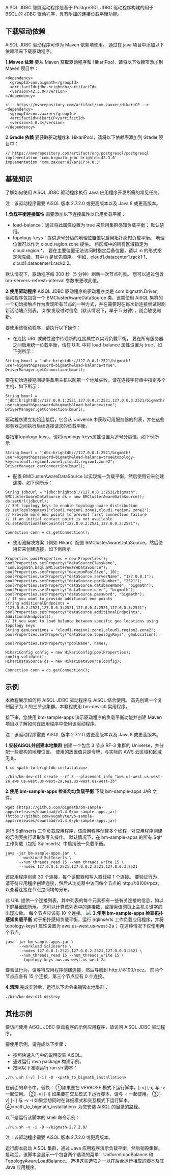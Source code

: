 

AiSQL JDBC 智能驱动程序是基于 PostgreSQL JDBC 驱动程序构建的用于 BSQL 的 JDBC 驱动程序，具有附加的连接负载平衡功能。

## **下载驱动依赖**
AiSQL JDBC 驱动程序可作为 Maven 依赖项使用。 通过在 java 项目中添加以下依赖项来下载驱动程序。

**1.Maven 依赖**
要从 Maven 获取驱动程序和 HikariPool，请将以下依赖项添加到 Maven 项目中：
```
<dependency>
  <groupId>com.bigmath</groupId>
  <artifactId>jdbc-brightdb</artifactId>
  <version>42.3.0</version>
</dependency>
 
<!-- https://mvnrepository.com/artifact/com.zaxxer/HikariCP -->
<dependency>
  <groupId>com.zaxxer</groupId>
  <artifactId>HikariCP</artifactId>
  <version>4.0.3</version>
</dependency>
```

**2.Gradle 依赖**
要获取驱动程序和 HikariPool，请将以下依赖项添加到 Gradle 项目中：
```
// https://mvnrepository.com/artifact/org.postgresql/postgresql
implementation 'com.bigmath:jdbc-brightdb:42.3.0'
implementation 'com.zaxxer:HikariCP:4.0.3'
```

## **基础知识**
了解如何使用 AiSQL JDBC 驱动程序执行 Java 应用程序开发所需的常见任务。

注：该驱动程序需要 AiSQL 版本 2.7.2.0 或更高版本以及 Java 8 或更高版本。

**1.负载平衡连接属性**
需要添加以下连接属性以启用负载平衡：
* load-balance：通过将此属性设置为 true 来启用集群感知负载平衡； 默认禁用。
* topology-keys：提供逗号分隔的地理位置值以启用拓扑感知负载平衡。 地理位置可以作为 cloud.region.zone 提供。 将区域中的所有区域指定为 cloud.region.*。 要在主要位置无法访问时指定后备位置，请以 :n 的形式指定优先级，其中 n 是优先顺序。 例如，cloud1.datacenter1.rack1:1、cloud1.datacenter1.rack2:2。

默认情况下，驱动程序每 300 秒（5 分钟）刷新一次节点列表。 您可以通过包含 bm-servers-refresh-interval 参数来更改此值。

**2.使用驱动程序**
AiSQL JDBC 驱动程序的驱动程序类是 com.bigmath.Driver。 驱动程序包包含一个 BMClusterAwareDataSource 类，该类使用 AiSQL 集群的一个初始接触点作为发现所有节点的一种方式，并在需要时在每次新连接尝试时刷新活动端点列表。 如果发现过时信息（默认情况下，早于 5 分钟），则会触发刷新。

要使用该驱动程序，请执行以下操作：
* 在连接 URL 或属性池中传递新的连接属性以实现负载平衡。
要在所有服务器之间启用统一负载平衡，请在 URL 中将 load-balance 属性设置为 true，如下例所示：
```
String bmurl = "jdbc:brightdb://127.0.0.1:2521/bigmath?user=bigmath&password=bigmath&load-balance=true";
DriverManager.getConnection(bmurl);
```

要在初始连接期间提供备用主机以防第一个地址失败，请在连接字符串中指定多个主机，如下所示：
```
String bmurl = "jdbc:brightdb://127.0.0.1:2521,127.0.0.2:2521,127.0.0.3:2521/bigmath?user=bigmath&password=bigmath&load-balance=true";
DriverManager.getConnection(bmurl);
```

驱动程序建立初始连接后，它会从 Universe 中获取可用服务器的列表，并在这些服务器之间执行后续连接请求的负载平衡。

要指定topology-keys，请将topology-keys属性设置为逗号分隔值，如下例所示：
```
String bmurl = "jdbc:brightdb://127.0.0.1:2521/bigmath?user=bigmath&password=bigmath&load-balance=true&topology-keys=cloud1.region1.zone1,cloud1.region1.zone2";
DriverManager.getConnection(bmurl);
```

* 配置 BMClusterAwareDataSource 以实现统一负载平衡，然后使用它来创建连接，如下例所示：
```
String jdbcUrl = "jdbc:brightdb://127.0.0.1:2521/bigmath";
BMClusterAwareDataSource ds = new BMClusterAwareDataSource();
ds.setUrl(jdbcUrl);
// Set topology keys to enable topology-aware distribution
ds.setTopologyKeys("cloud1.region1.zone1,cloud1.region2.zone2");
// Provide more end points to prevent first connection failure
// if an initial contact point is not available
ds.setAdditionalEndpoints("127.0.0.2:2521,127.0.0.3:2521");
 
Connection conn = ds.getConnection();
```

* 使用池解决方案（例如 Hikari）配置 BMClusterAwareDataSource，然后使用它来创建连接，如下例所示：
```
Properties poolProperties = new Properties();
poolProperties.setProperty("dataSourceClassName", "com.bigmath.bsql.BMClusterAwareDataSource");
poolProperties.setProperty("maximumPoolSize", 10);
poolProperties.setProperty("dataSource.serverName", "127.0.0.1");
poolProperties.setProperty("dataSource.portNumber", "2521");
poolProperties.setProperty("dataSource.databaseName", "bigmath");
poolProperties.setProperty("dataSource.user", "bigmath");
poolProperties.setProperty("dataSource.password", "bigmath");
// If you want to provide additional end points
String additionalEndpoints = "127.0.0.2:2521,127.0.0.3:2521,127.0.0.4:2521,127.0.0.5:2521";
poolProperties.setProperty("dataSource.additionalEndpoints", additionalEndpoints);
// If you want to load balance between specific geo locations using topology keys
String geoLocations = "cloud1.region1.zone1,cloud1.region2.zone2";
poolProperties.setProperty("dataSource.topologyKeys", geoLocations);
 
poolProperties.setProperty("poolName", name);
 
HikariConfig config = new HikariConfig(poolProperties);
config.validate();
HikariDataSource ds = new HikariDataSource(config);
 
Connection conn = ds.getConnection();
```

## **示例**
本教程展示如何将 AiSQL JDBC 驱动程序与 AiSQL 结合使用。 首先创建一个复制因子为 3 的三节点集群。本教程使用 bm-dev-ctl 实用程序。

接下来，您使用 bm-sample-apps 演示驱动程序的负载平衡功能并创建 Maven 项目以了解如何在应用程序中使用该驱动程序。

注：该驱动程序需要 AiSQL 版本 2.7.2.0 或更高版本以及 Java 8 或更高版本。

**1.安装AiSQL并创建本地集群**
创建一个包含 3 节点 RF-3 集群的 Universe，并分配一些虚构的地理位置。 使用的放置值只是令牌，与实际的 AWS 云区域和区域无关。
```
$ cd <path-to-brightdb-installation>
 
./bin/bm-dev-ctl create --rf 3 --placement_info "aws.us-west.us-west-2a,aws.us-west.us-west-2a,aws.us-west.us-west-2b"
```

**2.使用 bm-sample-apps 检查均匀负载平衡**
下载 bm-sample-apps JAR 文件。
```
wget [https://github.com/bigmath/bm-sample-apps/releases/download/v1.4.0/bm-sample-apps.jar](https://github.com/yugabyte/yb-sample-apps/releases/download/v1.4.0/yb-sample-apps.jar)
```

运行 SqlInserts 工作负载应用程序，该应用程序创建多个线程，对应用程序创建的示例表执行读取和写入操作。 默认情况下，在 bm-sample-apps 的所有 Sql* 工作负载（包括 SqlInserts）中启用统一负载平衡。
```
java -jar bm-sample-apps.jar  \
      --workload SqlInserts \
      --num_threads_read 15 --num_threads_write 15 \
      --nodes 127.0.0.1:2521,127.0.0.2:2521,127.0.0.3:2521
```

该应用程序创建 30 个连接，每个读取器和写入器线程 1 个连接。 要验证行为，请等待应用程序创建连接，然后从浏览器中访问每个节点的 http://<host>:8100/rpcz，以查看连接在节点之间均匀分布。

此 URL 提供一个连接列表，其中列表的每个元素都有一些有关连接的信息，如以下屏幕截图所示。 您可以计算该列表中的连接数，或搜索该网页上主机关键字的出现次数。 每个节点应该有 10 个连接。
![](./media/chapter3/32.png)
**3.使用 bm-sample-apps 检查拓扑感知负载平衡**
对于拓扑感知负载平衡，运行 SqlInserts 工作负载应用程序，并将 topology-keys1 属性设置为 aws.us-west.us-west-2a； 在这种情况下仅使用两个节点。
```
java -jar bm-sample-apps.jar \
      --workload SqlInserts \
      --nodes 127.0.0.1:2521,127.0.0.2:2521,127.0.0.3:2521 \
      --num_threads_read 15 --num_threads_write 15 \
      --topology_keys aws.us-west.us-west-2a
```

要验证行为，请等待应用程序创建连接，然后导航到 http://<host>:8100/rpcz。 前两个节点应各有 15 个连接，第三个节点应有 0 个连接。

**4.清理**
完成实验后，运行以下命令来销毁本地集群：
```
./bin/bm-dev-ctl destroy
```

## **其他示例**
要访问使用 AiSQL JDBC 驱动程序的示例应用程序，请访问 AiSQL JDBC 驱动程序。

要使用示例，请完成以下步骤：
* 按照快速入门中的说明安装 AiSQL。
* 通过运行 mvn package 构建示例。
* 按照以下准则运行 run.sh 脚本：
```
./run.sh [-v] [-i] -D -<path_to_bigmath_installation>
```

在前面的命令中，替换：
①如果要在 VERBOSE 模式下运行脚本，[-v] [-i] 与 -v 一起使用。
②[-v] [-i] 如果要在交互模式下运行脚本，请与 -i 一起使用。
③[-v] [-i] 与 -v -i 如果您想同时在详细模式和交互模式下运行脚本。
④<path_to_bigmath_installation> 为您安装 AiSQL 的目录的路径。

以下是运行该脚本的 shell 命令示例：

```
./run.sh -v -i -D ~/bigmath-2.7.2.0/
```

注：该驱动程序需要 AiSQL 版本 2.7.2.0 或更高版本。

运行脚本启动 AiSQL 集群，通过 Java 应用程序演示负载平衡，然后销毁集群。
启动后，该脚本会显示一个包含两个选项的菜单：UniformLoadBalance 和 TopologyAwareLoadBalance。 选择这些选项之一以在后台运行相应的脚本及其 Java 应用程序。

 

 

 
